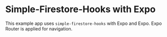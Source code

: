 # Simple-Firestore-Hooks with Expo

This example app uses `simple-firestore-hooks` with Expo and Expo. Expo Router is applied for navigation.
